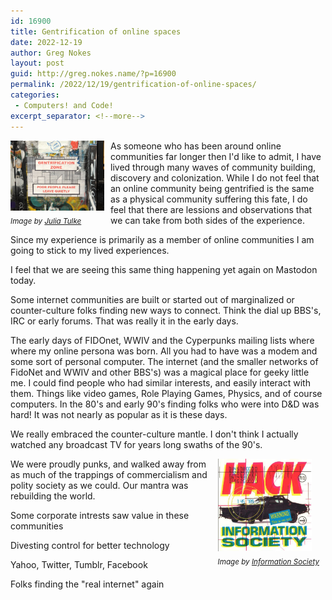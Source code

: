 ```yaml
---
id: 16900
title: Gentrification of online spaces
date: 2022-12-19
author: Greg Nokes
layout: post
guid: http://greg.nokes.name/?p=16900
permalink: /2022/12/19/gentrification-of-online-spaces/
categories:
 - Computers! and Code!
excerpt_separator: <!--more-->
---
```


<div style="float: left; padding: 0 10px 10px 0;"><img src="/binaries/2022/12/Gentrification.jpg" width="150" alt="Twitter 15 year badge"><br />
<sub><i>Image by <a href="https://www.flickr.com/photos/aestheticsofcrisis/24903353707">Julia Tulke</a></i></sub></div>

As someone who has been around online communities far longer then I'd like to admit, I have lived through many waves of community building, discovery and colonization. While I do not feel that an online community being gentrified is the same as a physical community suffering this fate, I do feel that there are lessions and observations that we can take from both sides of the experience.

Since my experience is primarily as a member of online communities I am going to stick to my lived experiences. 

I feel that we are seeing this same thing happening yet again on Mastodon today.

<!--more-->

Some internet communities are built or started out of marginalized or counter-culture folks finding new ways to connect. Think the dial up BBS's, IRC or early forums. That was really it in the early days.

The early days of FIDOnet, WWIV and the Cyperpunks mailing lists where where my online persona was born. All you had to have was a modem and some sort of personal computer. The internet (and the smaller networks of FidoNet and WWIV and other BBS's) was a magical place for geeky little me. I could find people who had similar interests, and easily interact with them. Things like video games, Role Playing Games, Physics, and of course computers. In the 80's and early 90's finding folks who were into D&D was hard! It was not nearly as popular as it is these days.

We really embraced the counter-culture mantle. I don't think I actually watched any broadcast TV for years long swaths of the 90's. 

<div style="float: right; padding: 0 10px 10px 0;"><img src="/binaries/2022/12/HkInsertFront.jpg" width="150" alt="Twitter 15 year badge"><br />
<sub><i>Image by <a href="https://www.insoc.org/DiscHk.html">Information Society</a></i></sub></div>

We were proudly punks, and walked away from as much of the trappings of commercialism and polity society as we could. Our mantra was rebuilding the world.

Some corporate intrests saw value in these communities

Divesting control for better technology

Yahoo, Twitter, Tumblr, Facebook

Folks finding the "real internet" again

